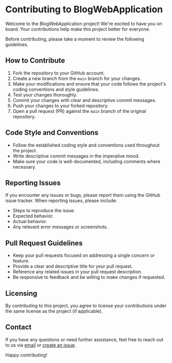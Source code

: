 # Contributing to BlogWebApplication

Welcome to the BlogWebApplication project! We're excited to have you on board. Your contributions help make this project better for everyone.

Before contributing, please take a moment to review the following guidelines.

## How to Contribute

1. Fork the repository to your GitHub account.
2. Create a new branch from the `main` branch for your changes.
3. Make your modifications and ensure that your code follows the project's coding conventions and style guidelines.
4. Test your changes thoroughly.
5. Commit your changes with clear and descriptive commit messages.
6. Push your changes to your forked repository.
7. Open a pull request (PR) against the `main` branch of the original repository.

## Code Style and Conventions

- Follow the established coding style and conventions used throughout the project.
- Write descriptive commit messages in the imperative mood.
- Make sure your code is well-documented, including comments where necessary.

## Reporting Issues

If you encounter any issues or bugs, please report them using the GitHub issue tracker. When reporting issues, please include:

- Steps to reproduce the issue.
- Expected behavior.
- Actual behavior.
- Any relevant error messages or screenshots.

## Pull Request Guidelines

- Keep your pull requests focused on addressing a single concern or feature.
- Provide a clear and descriptive title for your pull request.
- Reference any related issues in your pull request description.
- Be responsive to feedback and be willing to make changes if requested.

## Licensing

By contributing to this project, you agree to license your contributions under the same license as the project (if applicable).

## Contact

If you have any questions or need further assistance, feel free to reach out to us via [email](mailto:efim@yataknemogy.com) or [create an issue](https://github.com/yataknemogy/BlogWebApplication/issues/new).

Happy contributing!
